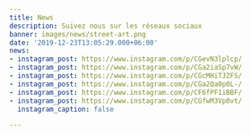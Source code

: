 ```yaml
---
title: News
description: Suivez nous sur les réseaux sociaux
banner: images/news/street-art.png
date: '2019-12-23T13:05:29.000+06:00'
news:
- instagram_post: https://www.instagram.com/p/CGevN3lplcp/
- instagram_post: https://www.instagram.com/p/CGa2iaSp7vW/
- instagram_post: https://www.instagram.com/p/CGcMHiTJZFS/
- instagram_post: https://www.instagram.com/p/CGa2Qa0p0L-/
- instagram_post: https://www.instagram.com/p/CF6fPF1iBBF/
- instagram_post: https://www.instagram.com/p/CGfwM3Vp0vt/
  instagram_caption: false

---
```

